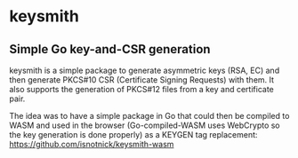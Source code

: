 # keysmith
Simple Go key-and-CSR generation
--

keysmith is a simple package to generate asymmetric keys (RSA, EC) and then generate PKCS#10 CSR (Certificate Signing Requests) with them.
It also supports the generation of PKCS#12 files from a key and certificate pair.

The idea was to have a simple package in Go that could then be compiled to WASM and used in the browser (Go-compiled-WASM uses WebCrypto so the key generation is done properly) as a KEYGEN tag replacement: https://github.com/isnotnick/keysmith-wasm
